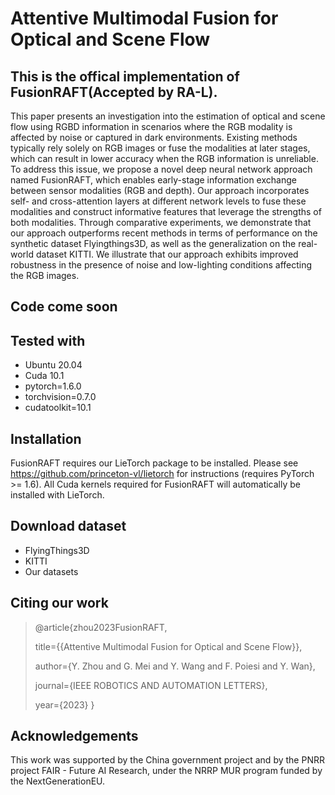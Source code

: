 
# Attentive Multimodal Fusion for Optical and Scene Flow
## This is the offical implementation of FusionRAFT(Accepted by RA-L).

This paper presents an investigation into the estimation of optical and scene flow using RGBD information in scenarios where the RGB modality is affected by noise or captured in dark environments. Existing methods typically rely solely on RGB images or fuse the modalities at later stages, which can result in lower accuracy when the RGB information is unreliable. To address this issue, we propose a novel deep neural network approach named FusionRAFT, which enables early-stage information exchange between sensor modalities (RGB and depth). Our approach incorporates self- and cross-attention layers at different network levels to fuse these modalities and construct informative features that leverage the strengths of both modalities. Through comparative experiments, we demonstrate that our approach outperforms recent methods in terms of performance on the synthetic dataset Flyingthings3D, as well as the generalization on the real-world dataset KITTI. We illustrate that our approach exhibits improved robustness in the presence of noise and low-lighting conditions affecting the RGB images.
## Code come soon
## Tested with
* Ubuntu 20.04
* Cuda 10.1
* pytorch=1.6.0
* torchvision=0.7.0
* cudatoolkit=10.1
## Installation
FusionRAFT requires our LieTorch package to be installed. Please see https://github.com/princeton-vl/lietorch for instructions (requires PyTorch >= 1.6). All Cuda kernels required for FusionRAFT will automatically be installed with LieTorch.
## Download dataset
* FlyingThings3D
* KITTI
* Our datasets
## Citing our work
<blockquote>
@article{zhou2023FusionRAFT,

  title={{Attentive Multimodal Fusion for Optical and Scene Flow}},

  author={Y. Zhou and G. Mei and Y. Wang and F. Poiesi and Y. Wan},

  journal={IEEE ROBOTICS AND AUTOMATION LETTERS},

  year={2023}
}
</blockquote>

## Acknowledgements
This work was supported by the China government project and by the PNRR project FAIR - Future AI Research, under the NRRP MUR program funded by the NextGenerationEU.
